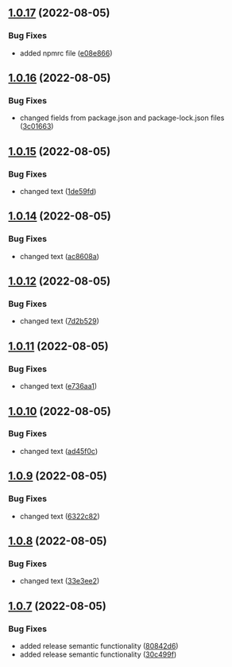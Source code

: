 ## [1.0.17](https://github.com/microfront-poligon/svelte-todo/compare/v1.0.16...v1.0.17) (2022-08-05)


### Bug Fixes

* added npmrc file ([e08e866](https://github.com/microfront-poligon/svelte-todo/commit/e08e86636064570443535361a85267c5bcd2d963))

## [1.0.16](https://github.com/microfront-poligon/svelte-todo/compare/v1.0.15...v1.0.16) (2022-08-05)


### Bug Fixes

* changed fields from package.json and package-lock.json files ([3c01663](https://github.com/microfront-poligon/svelte-todo/commit/3c01663de0ed40f018793e1b8a86b119e8c22abf))

## [1.0.15](https://github.com/devilz1/svelte-todo/compare/v1.0.14...v1.0.15) (2022-08-05)


### Bug Fixes

* changed text ([1de59fd](https://github.com/devilz1/svelte-todo/commit/1de59fd0b6c6d7da6d3fc39d3acc433e240e3e7a))

## [1.0.14](https://github.com/devilz1/svelte-todo/compare/v1.0.13...v1.0.14) (2022-08-05)


### Bug Fixes

* changed text ([ac8608a](https://github.com/devilz1/svelte-todo/commit/ac8608a77aa92866295619148a1be0c7218442e9))

## [1.0.12](https://github.com/devilz1/svelte-todo/compare/v1.0.11...v1.0.12) (2022-08-05)


### Bug Fixes

* changed text ([7d2b529](https://github.com/devilz1/svelte-todo/commit/7d2b529c4b4bf8efbe19b4d3aadda86e9a9bc099))

## [1.0.11](https://github.com/devilz1/svelte-todo/compare/v1.0.10...v1.0.11) (2022-08-05)


### Bug Fixes

* changed text ([e736aa1](https://github.com/devilz1/svelte-todo/commit/e736aa18eb0fa27a5931e9558334e2995de44f00))

## [1.0.10](https://github.com/devilz1/svelte-todo/compare/v1.0.9...v1.0.10) (2022-08-05)


### Bug Fixes

* changed text ([ad45f0c](https://github.com/devilz1/svelte-todo/commit/ad45f0c60acd91c2611ab7ca2b18617bffda840f))

## [1.0.9](https://github.com/devilz1/svelte-todo/compare/v1.0.8...v1.0.9) (2022-08-05)


### Bug Fixes

* changed text ([6322c82](https://github.com/devilz1/svelte-todo/commit/6322c82894a6c53447f560d428ccc9a60e7b6615))

## [1.0.8](https://github.com/devilz1/svelte-todo/compare/v1.0.7...v1.0.8) (2022-08-05)


### Bug Fixes

* changed text ([33e3ee2](https://github.com/devilz1/svelte-todo/commit/33e3ee20215df8535a758ed6694a84bb8a70b516))

## [1.0.7](https://github.com/devilz1/svelte-todo/compare/v1.0.6...v1.0.7) (2022-08-05)


### Bug Fixes

* added release semantic functionality ([80842d6](https://github.com/devilz1/svelte-todo/commit/80842d665afaa2b413a75334679790163180de11))
* added release semantic functionality ([30c499f](https://github.com/devilz1/svelte-todo/commit/30c499f92e9a0b49ef629026658342051ab78a7d))
